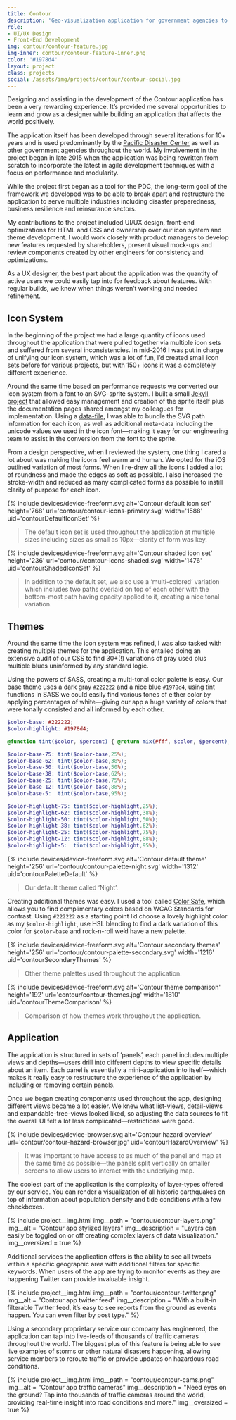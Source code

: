 ```yaml
---
title: Contour
description: 'Geo-visualization application for government agencies to predict and prevent global natural disasters.'
role:
- UI/UX Design
- Front-End Development
img: contour/contour-feature.jpg
img-inner: contour/contour-feature-inner.png
color: '#1978d4'
layout: project
class: projects
social: /assets/img/projects/contour/contour-social.jpg
---
```


Designing and assisting in the development of the Contour application has been a very rewarding experience. It’s provided me several opportunities to learn and grow as a designer while building an application that affects the world positively.

The application itself has been developed through several iterations for 10+ years and is used predominantly by the [Pacific Disaster Center](http://www.pdc.org/) as well as other government agencies throughout the world. My involvement in the project began in late 2015 when the application was being rewritten from scratch to incorporate the latest in agile development techniques with a focus on performance and modularity.

While the project first began as a tool for the PDC, the long-term goal of the framework we developed was to be able to break apart and restructure the application to serve multiple industries including disaster preparedness, business resilience and reinsurance sectors.

My contributions to the project included UI/UX design, front-end optimizations for HTML and CSS and ownership over our icon system and theme development. I would work closely with product managers to develop new features requested by shareholders, present visual mock-ups and review components created by other engineers for consistency and optimizations.

As a UX designer, the best part about the application was the quantity of active users we could easily tap into for feedback about features. With regular builds, we knew when things weren’t working and needed refinement.

## Icon System

In the beginning of the project we had a large quantity of icons used throughout the application that were pulled together via multiple icon sets and suffered from several inconsistencies. In mid-2016 I was put in charge of unifying our icon system, which was a lot of fun, I’d created small icon sets before for various projects, but with 150+ icons it was a completely different experience.

Around the same time based on performance requests we converted our icon system from a font to an SVG-sprite system. I built a small [Jekyll project](https://github.com/jaredpdesigns/contour-icons-themes/) that allowed easy management and creation of the sprite itself plus the documentation pages shared amongst my colleagues for implementation. Using a [data-file](https://jekyllrb.com/docs/datafiles/), I was able to bundle the SVG path information for each icon, as well as additional meta-data including the unicode values we used in the icon font—making it easy for our engineering team to assist in the conversion from the font to the sprite.

From a design perspective, when I reviewed the system, one thing I cared a lot about was making the icons feel warm and human. We opted for the iOS outlined variation of most forms. When I re-drew all the icons I added a lot of roundness and made the edges as soft as possible. I also increased the stroke-width and reduced as many complicated forms as possible to instill clarity  of purpose for each icon.

<section class="device">
{% include devices/device-freeform.svg
alt='Contour default icon set'
height='768'
url='contour/contour-icons-primary.svg'
width='1588'
uid='contourDefaultIconSet'
%}
</section>

> The default icon set is used throughout the application at multiple sizes including sizes as small as 10px—clarity of form was key.

<section class="device">
{% include devices/device-freeform.svg
alt='Contour shaded icon set'
height='236'
url='contour/contour-icons-shaded.svg'
width='1476'
uid='contourShadedIconSet'
%}
</section>

> In addition to the default set, we also use a ‘multi-colored’ variation which includes two paths overlaid on top of each other with the bottom-most path having opacity applied to it, creating a nice tonal variation.

## Themes

Around the same time the icon system was refined, I was also tasked with creating multiple themes for the application. This entailed doing an extensive audit of our CSS to find 30+(!) variations of gray used plus multiple blues uninformed by any standard logic.

Using the powers of SASS, creating a multi-tonal color palette is easy. Our base theme uses a dark gray `#222222` and a nice blue `#1978d4`, using tint functions in SASS we could easily find various tones of either color by applying percentages of white—giving our app a huge variety of colors that were tonally consisted and all informed by each other.

``` scss
$color-base: #222222;
$color-highlight: #1978d4;

@function tint($color, $percent) { @return mix(#fff, $color, $percent); }

$color-base-75: tint($color-base,25%);
$color-base-62: tint($color-base,38%);
$color-base-50: tint($color-base,50%);
$color-base-38: tint($color-base,62%);
$color-base-25: tint($color-base,75%);
$color-base-12: tint($color-base,88%);
$color-base-5:  tint($color-base,95%);

$color-highlight-75: tint($color-highlight,25%);
$color-highlight-62: tint($color-highlight,38%);
$color-highlight-50: tint($color-highlight,50%);
$color-highlight-38: tint($color-highlight,62%);
$color-highlight-25: tint($color-highlight,75%);
$color-highlight-12: tint($color-highlight,88%);
$color-highlight-5:  tint($color-highlight,95%);
```

<section class="device">
{% include devices/device-freeform.svg
alt='Contour default theme'
height='256'
url='contour/contour-palette-night.svg'
width='1312'
uid='contourPaletteDefault'
%}
</section>

> Our default theme called ‘Night’.

Creating additional themes was easy. I used a tool called [Color Safe](http://colorsafe.co/), which allows you to find complimentary colors based on WCAG Standards for contrast. Using `#222222` as a starting point I’d choose a lovely highlight color as my `$color-highlight`, use HSL blending to find a dark variation of this color for `$color-base` and rock-n-roll we’d have a new palette.

<section class="device">
{% include devices/device-freeform.svg
alt='Contour secondary themes'
height='256'
url='contour/contour-palette-secondary.svg'
width='1216'
uid='contourSecondaryThemes'
%}
</section>

> Other theme palettes used throughout the application.

<section class="device">
{% include devices/device-freeform.svg
alt='Contour theme comparison'
height='192'
url='contour/contour-themes.jpg'
width='1810'
uid='contourThemeComparison'
%}
</section>

> Comparison of how themes work throughout the application.

## Application

The application is structured in sets of ‘panels’, each panel includes multiple views and depths—users drill into different depths to view specific details about an item. Each panel is essentially a mini-application into itself—which makes it really easy to restructure the experience of the application by including or removing certain panels.

Once we began creating components used throughout the app, designing different views became a lot easier. We knew what list-views, detail-views and expandable-tree-views looked liked, so adjusting the data sources to fit the overall UI felt a lot less complicated—restrictions were good.

<section class="device device--oversized">
{% include devices/device-browser.svg
alt='Contour hazard overview'
url='contour/contour-hazard-browser.jpg'
uid='contourHazardOverview'
%}
</section>

> It was important to have access to as much of the panel and map at the same time as possible—the panels split vertically on smaller screens to allow users to interact with the underlying map.

The coolest part of the application is the complexity of layer-types offered by our service. You can render a visualization of all historic earthquakes on top of information about population density and tide conditions with a few checkboxes.

{% include project__img.html
img__path = "contour/contour-layers.png"
img__alt = "Contour app stylized layers"
img__description = "Layers can easily be toggled on or off creating complex layers of data visualization."
img__oversized = true
%}

Additional services the application offers is the ability to see all tweets within a specific geographic area with additional filters for specific keywords. When users of the app are trying to monitor events as they are happening Twitter can provide invaluable insight.

{% include project__img.html
img__path = "contour/contour-twitter.png"
img__alt = "Contour app twitter feed"
img__description = "With a built-in filterable Twitter feed, it’s easy to see reports from the ground as events happen. You can even filter by post type."
%}

Using a secondary proprietary service our company has engineered, the application can tap into live-feeds of thousands of traffic cameras throughout the world. The biggest plus of this feature is being able to see live examples of storms or other natural disasters happening, allowing service members to reroute traffic or provide updates on hazardous road conditions.

{% include project__img.html
img__path = "contour/contour-cams.png"
img__alt = "Contour app traffic cameras"
img__description = "Need eyes on the ground? Tap into thousands of traffic cameras around the world, providing real-time insight into road conditions and more."
img__oversized = true
%}